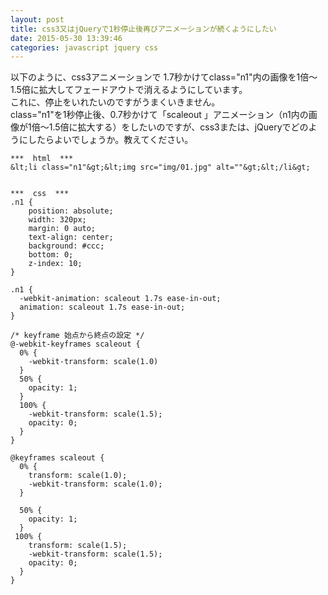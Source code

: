 ```yaml
---
layout: post
title: css3又はjQueryで1秒停止後再びアニメーションが続くようにしたい
date: 2015-05-30 13:39:46
categories: javascript jquery css
---
```

<p>以下のように、css3アニメーションで 1.7秒かけてclass="n1"内の画像を1倍～1.5倍に拡大してフェードアウトで消えるようにしています。<br>
これに、停止をいれたいのですがうまくいきません。<br>
class="n1"を1秒停止後、0.7秒かけて「scaleout 」アニメーション（n1内の画像が1倍～1.5倍に拡大する）をしたいのですが、css3または、jQueryでどのようにしたらよいでしょうか。教えてください。</p>

```
***  html  ***
&lt;li class="n1"&gt;&lt;img src="img/01.jpg" alt=""&gt;&lt;/li&gt;


***  css  ***
.n1 {
    position: absolute;
    width: 320px;
    margin: 0 auto;
    text-align: center;
    background: #ccc;
    bottom: 0;
    z-index: 10;
}

.n1 {
  -webkit-animation: scaleout 1.7s ease-in-out;
  animation: scaleout 1.7s ease-in-out;
}

/* keyframe 始点から終点の設定 */
@-webkit-keyframes scaleout {
  0% {
    -webkit-transform: scale(1.0) 
  }
  50% {
    opacity: 1;
  } 
  100% {
    -webkit-transform: scale(1.5);
    opacity: 0;
  }
}

@keyframes scaleout {
  0% {
    transform: scale(1.0);
    -webkit-transform: scale(1.0);
  }

  50% {
    opacity: 1;
  } 
 100% {
    transform: scale(1.5);
    -webkit-transform: scale(1.5);
    opacity: 0;
  }
}
```
